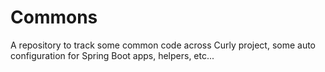 # Commons

A repository to track some common code across Curly project, some auto configuration for Spring Boot apps, helpers, etc...
